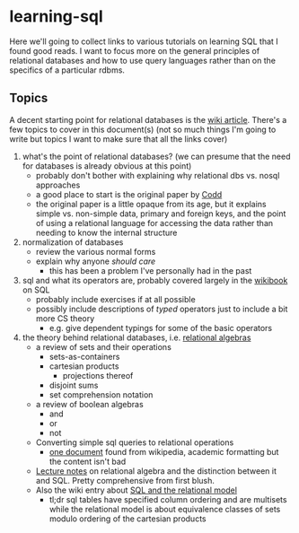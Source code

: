 # learning-sql

Here we'll going to collect links to various tutorials on learning SQL that I found good reads. I want to focus more on the general principles of relational databases and how to use query languages rather than on the specifics of a particular rdbms.

## Topics

A decent starting point for relational databases is the [wiki article](https://en.wikipedia.org/wiki/Relational_database). There's a few topics to cover in this document(s) (not so much things I'm going to write but topics I want to make sure that all the links cover)

  1. what's the point of relational databases? (we can presume that the need for databases is already obvious at this point)
     * probably don't bother with explaining why relational dbs vs. nosql approaches
     * a good place to start is the original paper by [Codd](http://citeseerx.ist.psu.edu/viewdoc/download?doi=10.1.1.94.5224&rep=rep1&type=pdf)
     * the original paper is a little opaque from its age, but it explains simple vs. non-simple data, primary and foreign keys, and the point of using a relational language for accessing the data rather than needing to know the internal structure 
  2. normalization of databases
     * review the various normal forms
     * explain why anyone *should care*
         * this has been a problem I've personally had in the past
  3. sql and what its operators are, probably covered largely in the [wikibook](https://en.wikibooks.org/wiki/Structured_Query_Language) on SQL
     * probably include exercises if at all possible
     * possibly include descriptions of *typed* operators just to include a bit more CS theory
         * e.g. give dependent typings for some of the basic operators
  4. the theory behind relational databases, i.e. [relational algebras](https://en.wikipedia.org/wiki/Relational_algebra)
     * a review of sets and their operations
         * sets-as-containers
         * cartesian products
             * projections thereof
         * disjoint sums
         * set comprehension notation
     * a review of boolean algebras
         * and
         * or
         * not
     * Converting simple sql queries to relational operations
         * [one document](http://www.databasteknik.se/webbkursen/relalg-lecture/index.html) found from wikipedia, academic formatting but the content isn't bad
     * [Lecture notes](http://www.nyu.edu/classes/jcf/CSCI-GA.2433-001/slides/session5/RelationalAlgebra-RelationalCalculus-SQL.pdf) on relational algebra and the distinction between it and SQL. Pretty comprehensive from first blush.
     * Also the wiki entry about [SQL and the relational model](https://en.wikipedia.org/wiki/Relational_model#SQL_and_the_relational_model)
         * tl;dr sql tables have specified column ordering and are multisets while the relational model is about equivalence classes of sets modulo ordering of the cartesian products
     


